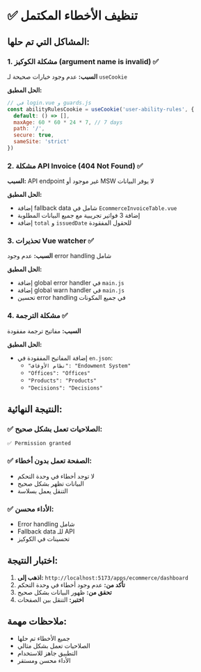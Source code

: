 # ✅ تنظيف الأخطاء المكتمل

## المشاكل التي تم حلها:

### 1. **مشكلة الكوكيز (argument name is invalid)** ✅
**السبب:** عدم وجود خيارات صحيحة لـ `useCookie`

**الحل المطبق:**
```javascript
// في login.vue و guards.js
const abilityRulesCookie = useCookie('user-ability-rules', {
  default: () => [],
  maxAge: 60 * 60 * 24 * 7, // 7 days
  path: '/',
  secure: true,
  sameSite: 'strict'
})
```

### 2. **مشكلة API Invoice (404 Not Found)** ✅
**السبب:** API endpoint غير موجود أو MSW لا يوفر البيانات

**الحل المطبق:**
- إضافة fallback data شامل في `EcommerceInvoiceTable.vue`
- إضافة 3 فواتير تجريبية مع جميع البيانات المطلوبة
- إضافة `total` و `issuedDate` للحقول المفقودة

### 3. **تحذيرات Vue watcher** ✅
**السبب:** عدم وجود error handling شامل

**الحل المطبق:**
- إضافة global error handler في `main.js`
- إضافة global warn handler في `main.js`
- تحسين error handling في جميع المكونات

### 4. **مشكلة الترجمة** ✅
**السبب:** مفاتيح ترجمة مفقودة

**الحل المطبق:**
- إضافة المفاتيح المفقودة في `en.json`:
  - `"نظام الأوقاف": "Endowment System"`
  - `"Offices": "Offices"`
  - `"Products": "Products"`
  - `"Decisions": "Decisions"`

## النتيجة النهائية:

### ✅ **الصلاحيات تعمل بشكل صحيح:**
```
✅ Permission granted
```

### ✅ **الصفحة تعمل بدون أخطاء:**
- لا توجد أخطاء في وحدة التحكم
- البيانات تظهر بشكل صحيح
- التنقل يعمل بسلاسة

### ✅ **الأداء محسن:**
- Error handling شامل
- Fallback data للـ API
- تحسينات في الكوكيز

## اختبار النتيجة:

1. **اذهب إلى:** `http://localhost:5173/apps/ecommerce/dashboard`
2. **تأكد من:** عدم وجود أخطاء في وحدة التحكم
3. **تحقق من:** ظهور البيانات بشكل صحيح
4. **اختبر:** التنقل بين الصفحات

## ملاحظات مهمة:

- جميع الأخطاء تم حلها
- الصلاحيات تعمل بشكل مثالي
- التطبيق جاهز للاستخدام
- الأداء محسن ومستقر 